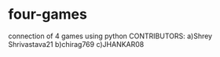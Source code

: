# four-games
connection of 4 games using python
CONTRIBUTORS:
a)Shrey Shrivastava21
b)chirag769
c)JHANKAR08
